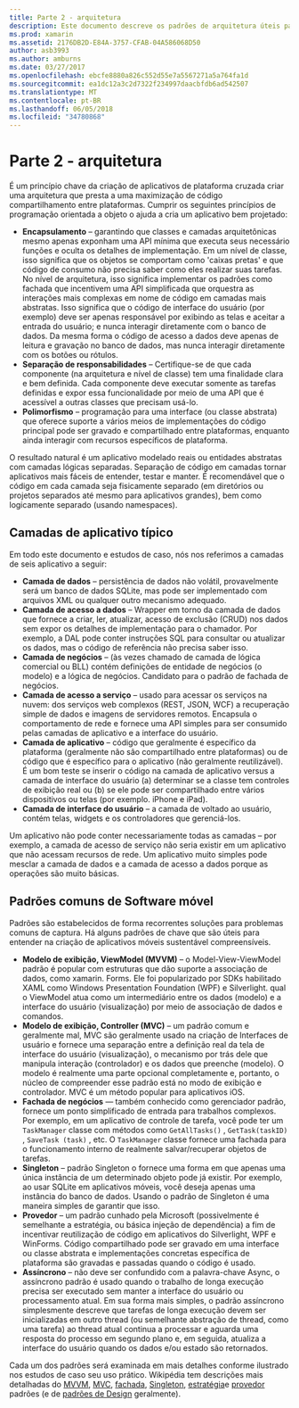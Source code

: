 ```yaml
---
title: Parte 2 - arquitetura
description: Este documento descreve os padrões de arquitetura úteis para a criação de aplicativos de plataforma cruzada. Ele discute camadas de aplicativo típico (camada de dados, camada de acesso a dados, etc.) e padrões comuns de software móvel (MVVM, MVC, etc.)
ms.prod: xamarin
ms.assetid: 2176DB2D-E84A-3757-CFAB-04A586068D50
author: asb3993
ms.author: amburns
ms.date: 03/27/2017
ms.openlocfilehash: ebcfe8880a826c552d55e7a5567271a5a764fa1d
ms.sourcegitcommit: ea1dc12a3c2d7322f234997daacbfdb6ad542507
ms.translationtype: MT
ms.contentlocale: pt-BR
ms.lasthandoff: 06/05/2018
ms.locfileid: "34780868"
---
```

# <a name="part-2---architecture"></a>Parte 2 - arquitetura

É um princípio chave da criação de aplicativos de plataforma cruzada criar uma arquitetura que presta a uma maximização de código compartilhamento entre plataformas. Cumprir os seguintes princípios de programação orientada a objeto o ajuda a cria um aplicativo bem projetado:

-   **Encapsulamento** – garantindo que classes e camadas arquitetônicas mesmo apenas exponham uma API mínima que executa seus necessário funções e oculta os detalhes de implementação. Em um nível de classe, isso significa que os objetos se comportam como 'caixas pretas' e que código de consumo não precisa saber como eles realizar suas tarefas. No nível de arquitetura, isso significa implementar os padrões como fachada que incentivem uma API simplificada que orquestra as interações mais complexas em nome de código em camadas mais abstratas. Isso significa que o código de interface do usuário (por exemplo) deve ser apenas responsável por exibindo as telas e aceitar a entrada do usuário; e nunca interagir diretamente com o banco de dados. Da mesma forma o código de acesso a dados deve apenas de leitura e gravação no banco de dados, mas nunca interagir diretamente com os botões ou rótulos.
-   **Separação de responsabilidades** – Certifique-se de que cada componente (na arquitetura e nível de classe) tem uma finalidade clara e bem definida. Cada componente deve executar somente as tarefas definidas e expor essa funcionalidade por meio de uma API que é acessível a outras classes que precisam usá-lo.
-   **Polimorfismo** – programação para uma interface (ou classe abstrata) que oferece suporte a vários meios de implementações do código principal pode ser gravado e compartilhado entre plataformas, enquanto ainda interagir com recursos específicos de plataforma.


O resultado natural é um aplicativo modelado reais ou entidades abstratas com camadas lógicas separadas. Separação de código em camadas tornar aplicativos mais fáceis de entender, testar e manter. É recomendável que o código em cada camada seja fisicamente separado (em diretórios ou projetos separados até mesmo para aplicativos grandes), bem como logicamente separado (usando namespaces).

 <a name="Typical_Application_Layers" />


## <a name="typical-application-layers"></a>Camadas de aplicativo típico

Em todo este documento e estudos de caso, nós nos referimos a camadas de seis aplicativo a seguir:

-   **Camada de dados** – persistência de dados não volátil, provavelmente será um banco de dados SQLite, mas pode ser implementado com arquivos XML ou qualquer outro mecanismo adequado.
-   **Camada de acesso a dados** – Wrapper em torno da camada de dados que fornece a criar, ler, atualizar, acesso de exclusão (CRUD) nos dados sem expor os detalhes de implementação para o chamador. Por exemplo, a DAL pode conter instruções SQL para consultar ou atualizar os dados, mas o código de referência não precisa saber isso.
-   **Camada de negócios** – (às vezes chamado de camada de lógica comercial ou BLL) contém definições de entidade de negócios (o modelo) e a lógica de negócios. Candidato para o padrão de fachada de negócios.
-   **Camada de acesso a serviço** – usado para acessar os serviços na nuvem: dos serviços web complexos (REST, JSON, WCF) a recuperação simple de dados e imagens de servidores remotos. Encapsula o comportamento de rede e fornece uma API simples para ser consumido pelas camadas de aplicativo e a interface do usuário.
-   **Camada de aplicativo** – código que geralmente é específico da plataforma (geralmente não são compartilhado entre plataformas) ou de código que é específico para o aplicativo (não geralmente reutilizável). É um bom teste se inserir o código na camada de aplicativo versus a camada de interface do usuário (a) determinar se a classe tem controles de exibição real ou (b) se ele pode ser compartilhado entre vários dispositivos ou telas (por exemplo. iPhone e iPad).
-   **Camada de interface do usuário** – a camada de voltado ao usuário, contém telas, widgets e os controladores que gerenciá-los.


Um aplicativo não pode conter necessariamente todas as camadas – por exemplo, a camada de acesso de serviço não seria existir em um aplicativo que não acessam recursos de rede. Um aplicativo muito simples pode mesclar a camada de dados e a camada de acesso a dados porque as operações são muito básicas.

 <a name="Common_Mobile_Software_Patterns" />


## <a name="common-mobile-software-patterns"></a>Padrões comuns de Software móvel

Padrões são estabelecidos de forma recorrentes soluções para problemas comuns de captura. Há alguns padrões de chave que são úteis para entender na criação de aplicativos móveis sustentável compreensíveis.

-   **Modelo de exibição, ViewModel (MVVM)** – o Model-View-ViewModel padrão é popular com estruturas que dão suporte a associação de dados, como xamarin. Forms. Ele foi popularizado por SDKs habilitado XAML como Windows Presentation Foundation (WPF) e Silverlight. qual o ViewModel atua como um intermediário entre os dados (modelo) e a interface do usuário (visualização) por meio de associação de dados e comandos.
-   **Modelo de exibição, Controller (MVC)** – um padrão comum e geralmente mal, MVC são geralmente usado na criação de Interfaces de usuário e fornece uma separação entre a definição real da tela de interface do usuário (visualização), o mecanismo por trás dele que manipula interação (controlador) e os dados que preenche (modelo). O modelo é realmente uma parte opcional completamente e, portanto, o núcleo de compreender esse padrão está no modo de exibição e controlador. MVC é um método popular para aplicativos iOS.
-   **Fachada de negócios** — também conhecido como gerenciador padrão, fornece um ponto simplificado de entrada para trabalhos complexos. Por exemplo, em um aplicativo de controle de tarefa, você pode ter um `TaskManager` classe com métodos como `GetAllTasks()` , `GetTask(taskID)` , `SaveTask (task)` , etc. O `TaskManager` classe fornece uma fachada para o funcionamento interno de realmente salvar/recuperar objetos de tarefas.
-   **Singleton** – padrão Singleton o fornece uma forma em que apenas uma única instância de um determinado objeto pode já existir. Por exemplo, ao usar SQLite em aplicativos móveis, você deseja apenas uma instância do banco de dados. Usando o padrão de Singleton é uma maneira simples de garantir que isso.
-   **Provedor** – um padrão cunhado pela Microsoft (possivelmente é semelhante a estratégia, ou básica injeção de dependência) a fim de incentivar reutilização de código em aplicativos do Silverlight, WPF e WinForms. Código compartilhado pode ser gravado em uma interface ou classe abstrata e implementações concretas específica de plataforma são gravadas e passadas quando o código é usado.
-   **Assíncrono** – não deve ser confundido com a palavra-chave Async, o assíncrono padrão é usado quando o trabalho de longa execução precisa ser executado sem manter a interface do usuário ou processamento atual. Em sua forma mais simples, o padrão assíncrono simplesmente descreve que tarefas de longa execução devem ser inicializadas em outro thread (ou semelhante abstração de thread, como uma tarefa) ao thread atual continua a processar e aguarda uma resposta do processo em segundo plano e, em seguida, atualiza a interface do usuário quando os dados e/ou estado são retornados.


Cada um dos padrões será examinada em mais detalhes conforme ilustrado nos estudos de caso seu uso prático. Wikipédia tem descrições mais detalhadas do [MVVM](https://en.wikipedia.org/wiki/Model–view–viewmodel), [MVC](https://en.wikipedia.org/wiki/Model–view–controller), [fachada](http://en.wikipedia.org/wiki/Facade_pattern), [Singleton](http://en.wikipedia.org/wiki/Singleton_pattern), [estratégia](http://en.wikipedia.org/wiki/Strategy_pattern)e [provedor](http://en.wikipedia.org/wiki/Provider_model) padrões (e de [padrões de Design](http://en.wikipedia.org/wiki/Design_Patterns) geralmente).
